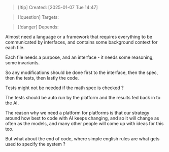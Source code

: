 
>[!tip] Created: [2025-01-07 Tue 14:47]

>[!question] Targets: 

>[!danger] Depends: 

Almost need a language or a framework that requires everything to be communicated by interfaces, and contains some background context for each file.

Each file needs a purpose, and an interface - it needs some reasoning, some invariants.

So any modifications should be done first to the interface, then the spec, then the tests, then lastly the code.

Tests might not be needed if the math spec is checked ?

The tests should be auto run by the platform and the results fed back in to the AI.

The reason why we need a platform for platforms is that our strategy around how best to code with AI keeps changing, and so it will change as often as the models, and many other people will come up with ideas for this too.

But what about the end of code, where simple english rules are what gets used to specify the system ?